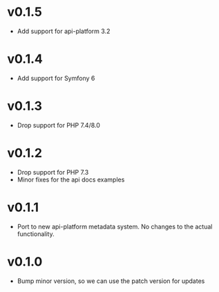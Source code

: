 # v0.1.5

* Add support for api-platform 3.2

# v0.1.4

* Add support for Symfony 6

# v0.1.3

* Drop support for PHP 7.4/8.0

# v0.1.2

* Drop support for PHP 7.3
* Minor fixes for the api docs examples

# v0.1.1

* Port to new api-platform metadata system. No changes to the actual
  functionality.

# v0.1.0

* Bump minor version, so we can use the patch version for updates